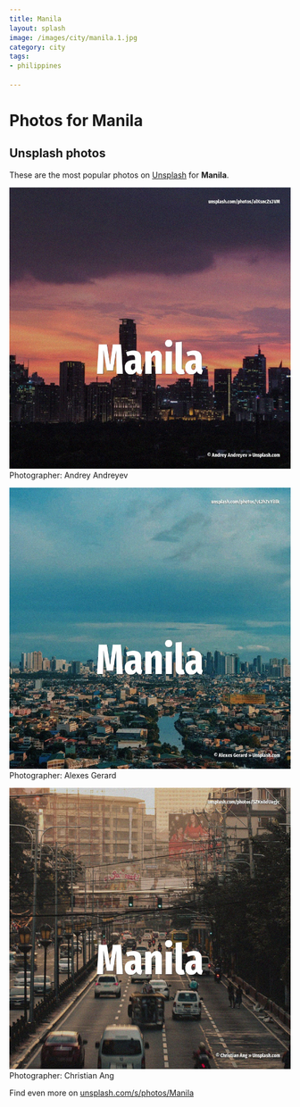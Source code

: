 ```yaml
---
title: Manila
layout: splash
image: /images/city/manila.1.jpg
category: city
tags:
- philippines

---
```

# Photos for Manila
 
## Unsplash photos
These are the most popular photos on [Unsplash](https://unsplash.com) for **Manila**.
 
![Manila](/images/city/manila.1.jpg)
Photographer:  Andrey Andreyev
 
![Manila](/images/city/manila.2.jpg)
Photographer:  Alexes Gerard
 
![Manila](/images/city/manila.3.jpg)
Photographer:  Christian Ang
 
Find even more on [unsplash.com/s/photos/Manila](https://unsplash.com/s/photos/Manila)
 
